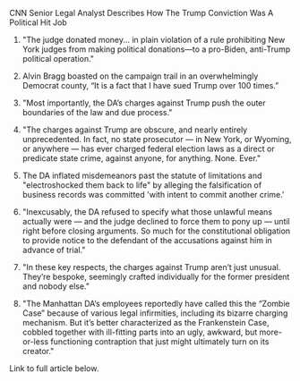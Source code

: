 CNN Senior Legal Analyst Describes How The Trump Conviction Was A Political Hit Job

1. "The judge donated money... in plain violation of a rule prohibiting New York judges from making political donations—to a pro-Biden, anti-Trump political operation."

2. Alvin Bragg boasted on the campaign trail in an overwhelmingly Democrat county, “It is a fact that I have sued Trump over 100 times.”

3. "Most importantly, the DA’s charges against Trump push the outer boundaries of the law and due process."

4. "The charges against Trump are obscure, and nearly entirely unprecedented. In fact, no state prosecutor — in New York, or Wyoming, or anywhere — has ever charged federal election laws as a direct or predicate state crime, against anyone, for anything. None. Ever."

5. The DA inflated misdemeanors past the statute of limitations and "electroshocked them back to life" by alleging the falsification of business records was committed 'with intent to commit another crime.'

6. "Inexcusably, the DA refused to specify what those unlawful means actually were — and the judge declined to force them to pony up — until right before closing arguments. So much for the constitutional obligation to provide notice to the defendant of the accusations against him in advance of trial."

7. "In these key respects, the charges against Trump aren’t just unusual. They’re bespoke, seemingly crafted individually for the former president and nobody else."

8. "The Manhattan DA’s employees reportedly have called this the “Zombie Case” because of various legal infirmities, including its bizarre charging mechanism. But it’s better characterized as the Frankenstein Case, cobbled together with ill-fitting parts into an ugly, awkward, but more-or-less functioning contraption that just might ultimately turn on its creator."

Link to full article below.

